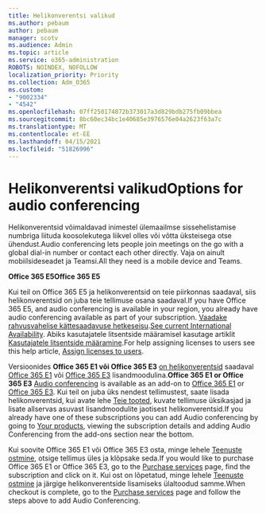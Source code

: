 ```yaml
---
title: Helikonverentsi valikud
ms.author: pebaum
author: pebaum
manager: scotv
ms.audience: Admin
ms.topic: article
ms.service: o365-administration
ROBOTS: NOINDEX, NOFOLLOW
localization_priority: Priority
ms.collection: Adm_O365
ms.custom:
- "9002334"
- "4542"
ms.openlocfilehash: 07ff250174872b373017a3d829bdb275fb09bbea
ms.sourcegitcommit: 8bc60ec34bc1e40685e3976576e04a2623f63a7c
ms.translationtype: MT
ms.contentlocale: et-EE
ms.lasthandoff: 04/15/2021
ms.locfileid: "51826996"
---
```

# <a name="options-for-audio-conferencing"></a><span data-ttu-id="1a206-102">Helikonverentsi valikud</span><span class="sxs-lookup"><span data-stu-id="1a206-102">Options for audio conferencing</span></span>

<span data-ttu-id="1a206-103">Helikonverentsid võimaldavad inimestel ülemaailmse sissehelistamise numbriga liituda koosolekutega liikvel olles või võtta üksteisega otse ühendust.</span><span class="sxs-lookup"><span data-stu-id="1a206-103">Audio conferencing lets people join meetings on the go with a global dial-in number or contact each other directly.</span></span> <span data-ttu-id="1a206-104">Vaja on ainult mobiilsideseadet ja Teamsi.</span><span class="sxs-lookup"><span data-stu-id="1a206-104">All they need is a mobile device and Teams.</span></span>

<span data-ttu-id="1a206-105">**Office 365 E5**</span><span class="sxs-lookup"><span data-stu-id="1a206-105">**Office 365 E5**</span></span>

<span data-ttu-id="1a206-106">Kui teil on Office 365 E5 ja helikonverentsid on teie piirkonnas saadaval, siis helikonverentsid on juba teie tellimuse osana saadaval.</span><span class="sxs-lookup"><span data-stu-id="1a206-106">If you have Office 365 E5, and audio conferencing is available in your region, you already have audio conferencing available as part of your subscription.</span></span> <span data-ttu-id="1a206-107">[Vaadake rahvusvahelise kättesaadavuse hetkeseisu](https://go.microsoft.com/fwlink/p/?LinkID=839556).</span><span class="sxs-lookup"><span data-stu-id="1a206-107">[See current International Availability](https://go.microsoft.com/fwlink/p/?LinkID=839556).</span></span> <span data-ttu-id="1a206-108">Abiks kasutajatele litsentside määramisel kasutage artiklit [Kasutajatele litsentside määramine](https://docs.microsoft.com/microsoft-365/admin/manage/assign-licenses-to-users).</span><span class="sxs-lookup"><span data-stu-id="1a206-108">For help assigning licenses to users see this help article, [Assign licenses to users](https://docs.microsoft.com/microsoft-365/admin/manage/assign-licenses-to-users).</span></span>

<span data-ttu-id="1a206-109">Versioonides **Office 365 E1 või Office 365 E3**
[on helikonverentsid](https://docs.microsoft.com/microsoftteams/audio-conferencing-in-office-365) saadaval [Office 365 E1](https://www.microsoft.com/microsoft-365/business/office-365-enterprise-e1-business-software) või [Office 365 E3](https://www.microsoft.com/microsoft-365/business/office-365-enterprise-e3-business-software) lisandmoodulina.</span><span class="sxs-lookup"><span data-stu-id="1a206-109">**Office 365 E1 or Office 365 E3**
[Audio conferencing](https://docs.microsoft.com/microsoftteams/audio-conferencing-in-office-365) is available as an add-on to [Office 365 E1](https://www.microsoft.com/microsoft-365/business/office-365-enterprise-e1-business-software) or [Office 365 E3](https://www.microsoft.com/microsoft-365/business/office-365-enterprise-e3-business-software).</span></span>  <span data-ttu-id="1a206-110">Kui teil on juba üks nendest tellimustest, saate lisada helikonverentsid, kui avate lehe [Teie tooted](https://go.microsoft.com/fwlink/p/?linkid=842054), kuvate tellimuse üksikasjad ja lisate allservas asuvast lisandmoodulite jaotisest helikonverentsid.</span><span class="sxs-lookup"><span data-stu-id="1a206-110">If you already have one of these subscriptions you can add Audio conferencing by going to [Your products](https://go.microsoft.com/fwlink/p/?linkid=842054), viewing the subscription details and adding Audio Conferencing from the add-ons section near the bottom.</span></span>

<span data-ttu-id="1a206-111">Kui soovite Office 365 E1 või Office 365 E3 osta, minge lehele [Teenuste ostmine](https://go.microsoft.com/fwlink/p/?linkid=868433), otsige tellimus üles ja klõpsake seda.</span><span class="sxs-lookup"><span data-stu-id="1a206-111">If you would like to purchase Office 365 E1 or Office 365 E3, go to the [Purchase services](https://go.microsoft.com/fwlink/p/?linkid=868433) page, find the subscription and click on it.</span></span>  <span data-ttu-id="1a206-112">Kui ost on lõpetatud, minge lehele [Teenuste ostmine](https://go.microsoft.com/fwlink/p/?linkid=868433) ja järgige helikonverentside lisamiseks ülaltoodud samme.</span><span class="sxs-lookup"><span data-stu-id="1a206-112">When checkout is complete, go to the [Purchase services](https://go.microsoft.com/fwlink/p/?linkid=868433) page and follow the steps above to add Audio Conferencing.</span></span>
